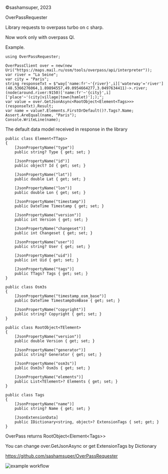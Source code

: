 ©sashamsuper, 2023

OverPassRequester

Library requests to overpass turbo on c sharp.

Now work only with overpass Ql.

Example.

    using OverPassRequester;
    
    OverPassClient over = new(new Uri("https://maps.mail.ru/osm/tools/overpass/api/interpreter"));
    var river = "La Seine";
    var city = "Paris";
    string responseTxt = $"way['name:fr'~'{river}',i]['waterway'='river'](48.5366276064,1.89894557,49.0954664277,3.0497634411)->.river;(node(around.river:9150)['name:fr'~'{city}',i]['place'~'(city|village|town|hamlet)'];);";
    var value = over.GetJsonAsync<RootObject<Element<Tags>>>(responseTxt).Result;
    var name = value?.Elements.FirstOrDefault()?.Tags?.Name;
    Assert.AreEqual(name, "Paris");
    Console.WriteLine(name);


The default data model received in response in the library

    public class Element<TTags>
    {
        [JsonPropertyName("type")]
        public string? Type { get; set; }

        [JsonPropertyName("id")]
        public object? Id { get; set; }

        [JsonPropertyName("lat")]
        public double Lat { get; set; }

        [JsonPropertyName("lon")]
        public double Lon { get; set; }

        [JsonPropertyName("timestamp")]
        public DateTime Timestamp { get; set; }

        [JsonPropertyName("version")]
        public int Version { get; set; }

        [JsonPropertyName("changeset")]
        public int Changeset { get; set; }

        [JsonPropertyName("user")]
        public string? User { get; set; }

        [JsonPropertyName("uid")]
        public int Uid { get; set; }

        [JsonPropertyName("tags")]
        public TTags? Tags { get; set; }
    }

    public class Osm3s
    {
        [JsonPropertyName("timestamp_osm_base")]
        public DateTime TimestampOsmBase { get; set; }

        [JsonPropertyName("copyright")]
        public string? Copyright { get; set; }
    }

    public class RootObject<TElement>
    {
        [JsonPropertyName("version")]
        public double Version { get; set; }

        [JsonPropertyName("generator")]
        public string? Generator { get; set; }

        [JsonPropertyName("osm3s")]
        public Osm3s? Osm3s { get; set; }

        [JsonPropertyName("elements")]
        public List<TElement>? Elements { get; set; }
    }

    public class Tags
    {
        [JsonPropertyName("name")]
        public string? Name { get; set; }

        [JsonExtensionData]
        public IDictionary<string, object>? ExtensionTags { set; get; }
    }

OverPass returns 
    RootObject\<Element\<Tags\>\>
    

You can change over.GetJsonAsync<T> or get ExtensionTags by Dictionary

https://github.com/sashamsuper/OverPassRequester
  

![example workflow](https://github.com/sashamsuper/OverPassRequester/actions/workflows/dotnet.yml/badge.svg)
